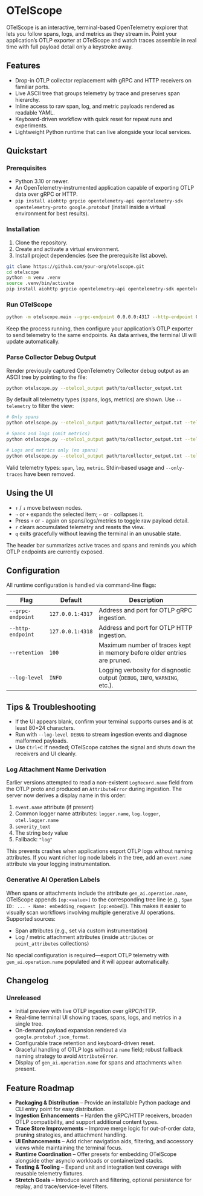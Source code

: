 # OTelScope

OTelScope is an interactive, terminal-based OpenTelemetry explorer that lets you follow spans, logs, and metrics as they stream in. Point your application’s OTLP exporter at OTelScope and watch traces assemble in real time with full payload detail only a keystroke away.

## Features

- Drop-in OTLP collector replacement with gRPC and HTTP receivers on familiar ports.
- Live ASCII tree that groups telemetry by trace and preserves span hierarchy.
- Inline access to raw span, log, and metric payloads rendered as readable YAML.
- Keyboard-driven workflow with quick reset for repeat runs and experiments.
- Lightweight Python runtime that can live alongside your local services.

## Quickstart

### Prerequisites

- Python 3.10 or newer.
- An OpenTelemetry-instrumented application capable of exporting OTLP data over gRPC or HTTP.
- `pip install aiohttp grpcio opentelemetry-api opentelemetry-sdk opentelemetry-proto google.protobuf` (install inside a virtual environment for best results).

### Installation

1. Clone the repository.
2. Create and activate a virtual environment.
3. Install project dependencies (see the prerequisite list above).

```bash
git clone https://github.com/your-org/otelscope.git
cd otelscope
python -m venv .venv
source .venv/bin/activate
pip install aiohttp grpcio opentelemetry-api opentelemetry-sdk opentelemetry-proto google.protobuf
```

### Run OTelScope

```bash
python -m otelscope.main --grpc-endpoint 0.0.0.0:4317 --http-endpoint 0.0.0.0:4318
```

Keep the process running, then configure your application’s OTLP exporter to send telemetry to the same endpoints. As data arrives, the terminal UI will update automatically.

### Parse Collector Debug Output

Render previously captured OpenTelemetry Collector debug output as an ASCII tree by pointing to the file:

```bash
python otelscope.py --otelcol_output path/to/collector_output.txt
```

By default all telemetry types (spans, logs, metrics) are shown. Use `--telemetry` to filter the view:

```bash
# Only spans
python otelscope.py --otelcol_output path/to/collector_output.txt --telemetry=span

# Spans and logs (omit metrics)
python otelscope.py --otelcol_output path/to/collector_output.txt --telemetry=span,log

# Logs and metrics only (no spans)
python otelscope.py --otelcol_output path/to/collector_output.txt --telemetry=log,metric
```

Valid telemetry types: `span`, `log`, `metric`. Stdin-based usage and `--only-traces` have been removed.

## Using the UI

- `↑` / `↓` move between nodes.
- `→` or `+` expands the selected item; `←` or `-` collapses it.
- Press `+` or `-` again on spans/logs/metrics to toggle raw payload detail.
- `r` clears accumulated telemetry and resets the view.
- `q` exits gracefully without leaving the terminal in an unusable state.

The header bar summarizes active traces and spans and reminds you which OTLP endpoints are currently exposed.

## Configuration

All runtime configuration is handled via command-line flags:

| Flag | Default | Description |
| --- | --- | --- |
| `--grpc-endpoint` | `127.0.0.1:4317` | Address and port for OTLP gRPC ingestion. |
| `--http-endpoint` | `127.0.0.1:4318` | Address and port for OTLP HTTP ingestion. |
| `--retention` | `100` | Maximum number of traces kept in memory before older entries are pruned. |
| `--log-level` | `INFO` | Logging verbosity for diagnostic output (`DEBUG`, `INFO`, `WARNING`, etc.). |

## Tips & Troubleshooting

- If the UI appears blank, confirm your terminal supports curses and is at least 80×24 characters.
- Run with `--log-level DEBUG` to stream ingestion events and diagnose malformed payloads.
- Use `Ctrl+C` if needed; OTelScope catches the signal and shuts down the receivers and UI cleanly.

### Log Attachment Name Derivation

Earlier versions attempted to read a non-existent `LogRecord.name` field from the OTLP proto and produced an `AttributeError` during ingestion. The server now derives a display name in this order:

1. `event.name` attribute (if present)
2. Common logger name attributes: `logger.name`, `log.logger`, `otel.logger.name`
3. `severity_text`
4. The string `body` value
5. Fallback: `"log"`

This prevents crashes when applications export OTLP logs without naming attributes. If you want richer log node labels in the tree, add an `event.name` attribute via your logging instrumentation.

### Generative AI Operation Labels

When spans or attachments include the attribute `gen_ai.operation.name`, OTelScope appends `[op:<value>]` to the corresponding tree line (e.g., `Span ID: ... - Name: embedding_request [op:embed]`). This makes it easier to visually scan workflows involving multiple generative AI operations. Supported sources:

- Span attributes (e.g., set via custom instrumentation)
- Log / metric attachment attributes (inside `attributes` or `point_attributes` collections)

No special configuration is required—export OTLP telemetry with `gen_ai.operation.name` populated and it will appear automatically.

## Changelog

### Unreleased

- Initial preview with live OTLP ingestion over gRPC/HTTP.
- Real-time terminal UI showing traces, spans, logs, and metrics in a single tree.
- On-demand payload expansion rendered via `google.protobuf.json_format`.
- Configurable trace retention and keyboard-driven reset.
- Graceful handling of OTLP logs without a `name` field; robust fallback naming strategy to avoid `AttributeError`.
- Display of `gen_ai.operation.name` for spans and attachments when present.

## Feature Roadmap

- **Packaging & Distribution** – Provide an installable Python package and CLI entry point for easy distribution.
- **Ingestion Enhancements** – Harden the gRPC/HTTP receivers, broaden OTLP compatibility, and support additional content types.
- **Trace Store Improvements** – Improve merge logic for out-of-order data, pruning strategies, and attachment handling.
- **UI Enhancements** – Add richer navigation aids, filtering, and accessory views while maintaining the terminal focus.
- **Runtime Coordination** – Offer presets for embedding OTelScope alongside other asyncio workloads or containerized stacks.
- **Testing & Tooling** – Expand unit and integration test coverage with reusable telemetry fixtures.
- **Stretch Goals** – Introduce search and filtering, optional persistence for replay, and trace/service-level filters.
